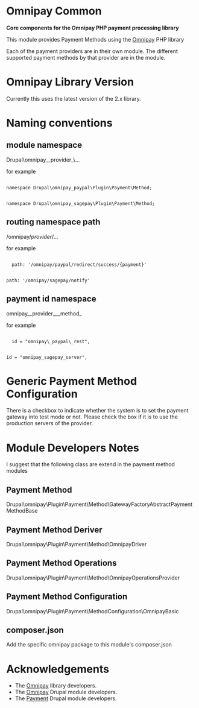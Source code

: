 # Omnipay Common

**Core components for the Omnipay PHP payment processing library**

This module provides Payment Methods using the [Omnipay](https://omnipay.thephpleague.com/)
PHP library

Each of the payment providers are in their own module. The different supported
payment methods by that provider are in the module.

# Omnipay Library Version
Currently this uses the latest version of the 2.x library.

# Naming conventions

## module namespace 
Drupal\\omnipay__provider_\\...

for example

<code>
namespace Drupal\omnipay_paypal\Plugin\Payment\Method;

namespace Drupal\omnipay_sagepay\Plugin\Payment\Method;
</code>

## routing namespace path
/omnipay/_provider_/...

for example

<code>
  path: '/omnipay/paypal/redirect/success/{payment}'

  path: '/omnipay/sagepay/notify'
</code>

## payment id namespace
omnipay__provider___method_

for example

<code>
  id = "omnipay\_paypal\_rest",

  id = "omnipay\_sagepay\_server",
</code>

# Generic Payment Method Configuration
There is a checkbox to indicate whether the system is to set the payment gateway
into test mode or not. Please check the box if it is to use the production
servers of the provider.

# Module Developers Notes
I suggest that the following class are extend in the payment method modules

## Payment Method
Drupal\omnipay\Plugin\Payment\Method\GatewayFactoryAbstractPaymentMethodBase

## Payment Method Deriver
Drupal\omnipay\Plugin\Payment\Method\OmnipayDriver

## Payment Method Operations
Drupal\omnipay\Plugin\Payment\Method\OmnipayOperationsProvider

## Payment Method Configuration
Drupal\omnipay\Plugin\Payment\MethodConfiguration\OmnipayBasic

## composer.json
Add the specific omnipay package to this module's composer.json

# Acknowledgements
* The [Omnipay](https://omnipay.thephpleague.com/) library developers.
* The [Omnipay](https://www.drupal.org/project/omnipay) Drupal module developers.
* The [Payment](https://www.drupal.org/project/payment) Drupal module developers.

